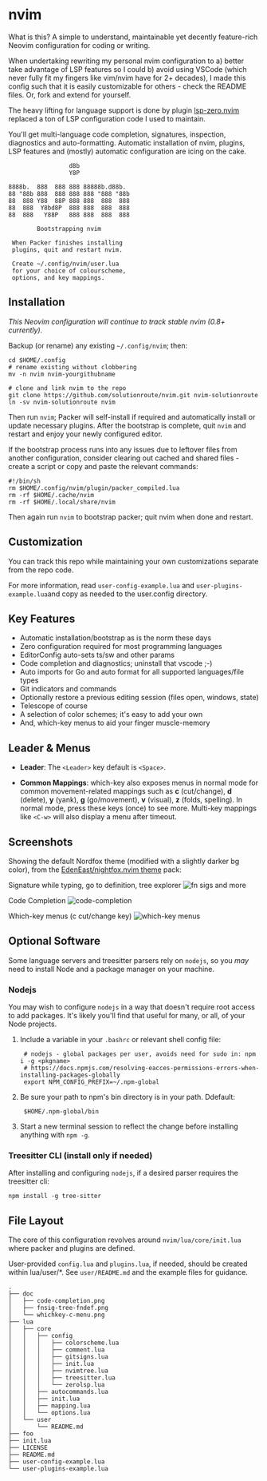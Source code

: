 # nvim

What is this? A simple to understand, maintainable yet decently feature-rich
Neovim configuration for coding or writing.

When undertaking rewriting my personal nvim configuration to a) better take
advantage of LSP features so I could b) avoid using VSCode (which never fully
fit my fingers like vim/nvim have for 2+ decades), I made this config such that
it is easily customizable for others - check the README files. Or, fork and
extend for yourself.

The heavy lifting for language support is done by plugin
[lsp-zero.nvim](https://github/VonHeikemen/lsp-zero.nvim) replaced a ton of LSP
configuration code I used to maintain.

You'll get multi-language code completion, signatures, inspection, diagnostics
and auto-formatting. Automatic installation of nvim, plugins, LSP features and
(mostly) automatic configuration are icing on the cake. 

                     d8b
                     Y8P

    8888b.  888  888 888 88888b.d88b.
    88 "88b 888  888 888 888 "888 "88b
    88  888 Y88  88P 888 888  888  888
    88  888  Y8bd8P  888 888  888  888
    88  888   Y88P   888 888  888  888

            Bootstrapping nvim

     When Packer finishes installing
     plugins, quit and restart nvim.

     Create ~/.config/nvim/user.lua
     for your choice of colourscheme,
     options, and key mappings.

## Installation

*This Neovim configuration will continue to track stable nvim (0.8+ currently).*

Backup (or rename) any existing `~/.config/nvim`; then:

    cd $HOME/.config
    # rename existing without clobbering
    mv -n nvim nvim-yourgithubname

    # clone and link nvim to the repo
    git clone https://github.com/solutionroute/nvim.git nvim-solutionroute
    ln -sv nvim-solutionroute nvim

Then run `nvim`; Packer will self-install if required and automatically install
or update necessary plugins. After the bootstrap is complete, quit `nvim` and
restart and enjoy your newly configured editor.

If the bootstrap process runs into any issues due to leftover files from
another configuration, consider clearing out cached and shared files - create a
script or copy and paste the relevant commands:

    #!/bin/sh
    rm $HOME/.config/nvim/plugin/packer_compiled.lua
    rm -rf $HOME/.cache/nvim
    rm -rf $HOME/.local/share/nvim

Then again run `nvim` to bootstrap packer; quit nvim when done and restart.

## Customization

You can track this repo while maintaining your own customizations separate from
the repo code. 

For more information, read `user-config-example.lua` and
`user-plugins-example.lua`and copy as needed to the user.config directory.

## Key Features 

- Automatic installation/bootstrap as is the norm these days
- Zero configuration required for most programming languages
- EditorConfig auto-sets ts/sw and other params
- Code completion and diagnostics; uninstall that vscode ;-)
- Auto imports for Go and auto format for all supported languages/file types
- Git indicators and commands
- Optionally restore a previous editing session (files open, windows, state)
- Telescope of course
- A selection of color schemes; it's easy to add your own
- And, which-key menus to aid your finger muscle-memory

## Leader & Menus 

- **Leader**: The `<Leader>` key default is `<Space>`.

- **Common Mappings**: which-key also exposes menus in normal mode for common
  movement-related mappings such as **c** (cut/change), **d** (delete), **y**
  (yank), **g** (go/movement), **v** (visual), **z** (folds, spelling). In
  normal mode, press these keys (once) to see more. Multi-key mappings like
  `<C-w>` will also display a menu after timeout.

## Screenshots

Showing the default Nordfox theme (modified with a slightly darker bg color),
from the [EdenEast/nightfox.nvim theme](https://github.com/EdenEast/nightfox.nvim) pack:

Signature while typing, go to definition, tree explorer
![fn sigs and more](https://raw.githubusercontent.com/solutionroute/nvim/main/doc/fnsig-tree-fndef.png)

Code Completion
![code-completion](https://raw.githubusercontent.com/solutionroute/nvim/main/doc/code-completion.png)

Which-key menus (c cut/change key)
![which-key menus](https://raw.githubusercontent.com/solutionroute/nvim/main/doc/whichkey-c-menu.png)

## Optional Software

Some language servers and treesitter parsers rely on `nodejs`, so you *may*
need to install Node and a package manager on your machine. 

### Nodejs

You may wish to configure `nodejs` in a way that doesn't require root access to
add packages. It's likely you'll find that useful for many, or all, of your
Node projects.

1. Include a variable in your `.bashrc` or relevant shell config file:

        # nodejs - global packages per user, avoids need for sudo in: npm i -g <pkgname>
        # https://docs.npmjs.com/resolving-eacces-permissions-errors-when-installing-packages-globally
        export NPM_CONFIG_PREFIX=~/.npm-global

2. Be sure your path to npm's bin directory is in your path. Ddefault:

        $HOME/.npm-global/bin

3. Start a new terminal session to reflect the change before installing
   anything with `npm -g`.

### Treesitter CLI (install only if needed)

After installing and configuring `nodejs`, if a desired parser
requires the treesitter cli:

    npm install -g tree-sitter

## File Layout

The core of this configuration revolves around `nvim/lua/core/init.lua` where
packer and plugins are defined. 

User-provided `config.lua` and `plugins.lua`, if needed, should be created
within lua/user/*. See `user/README.md` and the example files for guidance.

    .
    ├── doc
    │   ├── code-completion.png
    │   ├── fnsig-tree-fndef.png
    │   └── whichkey-c-menu.png
    ├── lua
    │   ├── core
    │   │   ├── config
    │   │   │   ├── colorscheme.lua
    │   │   │   ├── comment.lua
    │   │   │   ├── gitsigns.lua
    │   │   │   ├── init.lua
    │   │   │   ├── nvimtree.lua
    │   │   │   ├── treesitter.lua
    │   │   │   └── zerolsp.lua
    │   │   ├── autocommands.lua
    │   │   ├── init.lua
    │   │   ├── mapping.lua
    │   │   └── options.lua
    │   └── user
    │       └── README.md
    ├── foo
    ├── init.lua
    ├── LICENSE
    ├── README.md
    ├── user-config-example.lua
    └── user-plugins-example.lua

